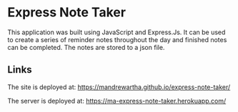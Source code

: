 # Express Note Taker
This application was built using JavaScript and Express.Js. It can be used to create a series of reminder notes throughout the day and finished notes can be completed. The notes are stored to a json file.

## Links
The site is deployed at: https://mandrewartha.github.io/express-note-taker/

The server is deployed at: https://ma-express-note-taker.herokuapp.com/
